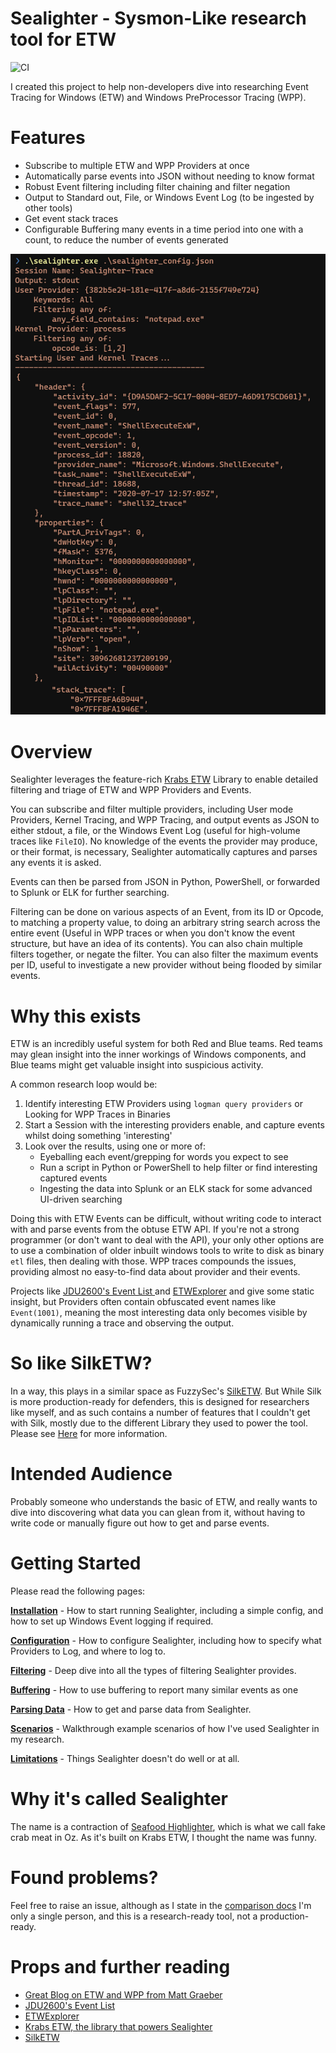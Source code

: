 # Sealighter - Sysmon-Like research tool for ETW

![CI](https://github.com/pathtofile/Sealighter/workflows/CI/badge.svg?branch=master)

I created this project to help non-developers dive into researching Event Tracing for Windows (ETW) and Windows PreProcessor Tracing (WPP).

# Features
 - Subscribe to multiple ETW and WPP Providers at once
 - Automatically parse events into JSON without needing to know format
 - Robust Event filtering including filter chaining and filter negation
 - Output to Standard out, File, or Windows Event Log (to be ingested by other tools)
 - Get event stack traces
 - Configurable Buffering many events in a time period into one with a count, to reduce the number of events generated


![Screenshot of Sealighter running](docs/screencap.png)

# Overview
Sealighter leverages the feature-rich [Krabs ETW](htttps://github.com/microsoft/krabsetw) Library to enable detailed filtering and triage of ETW and WPP Providers and Events.

You can subscribe and filter multiple providers, including User mode Providers, Kernel Tracing, and WPP Tracing, and output events as JSON to either stdout, a file, or the Windows Event Log (useful for high-volume traces like `FileIO`). No knowledge of the events the provider may produce, or their format, is necessary, Sealighter automatically captures and parses any events it is asked.

Events can then be parsed from JSON in Python, PowerShell, or forwarded to Splunk or ELK for further searching.

Filtering can be done on various aspects of an Event, from its ID or Opcode, to matching a property value, to doing an arbitrary string search across the entire event (Useful in WPP traces or when you don't know the event structure, but have an idea of its contents). You can also chain multiple filters together, or negate the filter. You can also filter the maximum events per ID, useful to investigate a new provider without being flooded by similar events.

 
# Why this exists
ETW is an incredibly useful system for both Red and Blue teams. Red teams may glean insight into the inner workings of Windows components, and Blue teams might get valuable insight into suspicious activity.

A common research loop would be:
1. Identify interesting ETW Providers using `logman query providers` or Looking for WPP Traces in Binaries
2. Start a Session with the interesting providers enable, and capture events whilst doing something 'interesting'
3. Look over the results, using one or more of:
   - Eyeballing each event/grepping for words you expect to see
   - Run a script in Python or PowerShell to help filter or find interesting captured events
   - Ingesting the data into Splunk or an ELK stack for some advanced UI-driven searching

Doing this with ETW Events can be difficult, without writing code to interact with and parse events from the obtuse ETW API. If you're not a strong programmer (or don't want to deal with the API), your only other options are to use a combination of older inbuilt windows tools to write to disk as binary `etl` files, then dealing with those. WPP traces compounds the issues, providing almost no easy-to-find data about provider and their events.

Projects like [JDU2600's Event List ](https://github.com/jdu2600/Windows10EtwEvents) and [ETWExplorer](https://github.com/zodiacon/EtwExplorer) and give some static insight, but Providers often contain obfuscated event names like `Event(1001)`, meaning the most interesting data only becomes visible by dynamically running a trace and observing the output.


# So like SilkETW?
In a way, this plays in a similar space as FuzzySec's [SilkETW](https://github.com/fireeye/SilkETW). But While Silk is more production-ready for defenders, this is designed for researchers like myself, and as such contains a number of features that I couldn't get with Silk, mostly due to the different Library they used to power the tool. Please see [Here](docs/COMPARISION.md) for more information.

# Intended Audience
Probably someone who understands the basic of ETW, and really wants to dive into discovering what data you can glean from it, without having to write code or manually figure out how to get and parse events.

# Getting Started

Please read the following pages:

**[Installation](docs/INSTALLATION.md)** - How to start running Sealighter, including a simple config, and how to set up Windows Event logging if required.

**[Configuration](docs/CONFIGURATION.md)** - How to configure Sealighter, including how to specify what Providers to Log, and where to log to.

**[Filtering](docs/FILTERING.md)** - Deep dive into all the types of filtering Sealighter provides.

**[Buffering](docs/BUFFERING.md)** - How to use buffering to report many similar events as one

**[Parsing Data](docs/PARSING_DATA.md)** - How to get and parse data from Sealighter.

**[Scenarios](docs/SCENARIOS.md)** - Walkthrough example scenarios of how I've used Sealighter in my research.

**[Limitations](docs/LIMITATIONS.md)** - Things Sealighter doesn't do well or at all.

# Why it's called Sealighter
The name is a contraction of [Seafood Highlighter](https://en.wikipedia.org/wiki/Seafood_extender), which is what we call fake crab meat in Oz. As it's built on Krabs ETW, I thought the name was funny.

# Found problems?
Feel free to raise an issue, although as I state in the [comparison docs](docs/COMPARISION.md) I'm only a single person, and this is a research-ready
tool, not a production-ready.

# Props and further reading
- [Great Blog on ETW and WPP from Matt Graeber](https://posts.specterops.io/data-source-analysis-and-dynamic-windows-re-using-wpp-and-tracelogging-e465f8b653f7)
- [JDU2600's Event List ](https://github.com/jdu2600/Windows10EtwEvents)
- [ETWExplorer](https://github.com/zodiacon/EtwExplorer)
- [Krabs ETW, the library that powers Sealighter](https://github.com/microsoft/krabsetw)
- [SilkETW](https://github.com/fireeye/SilkETW)
